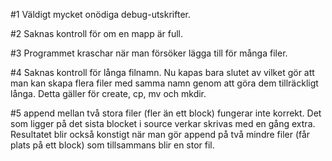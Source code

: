 #1
Väldigt mycket onödiga debug-utskrifter.

#2
Saknas kontroll för om en mapp är full.

#3
Programmet kraschar när man försöker lägga till för många filer.

#4
Saknas kontroll för långa filnamn. Nu kapas bara slutet av vilket gör att man kan skapa flera filer med samma namn genom att göra dem tillräckligt långa.
Detta gäller för create, cp, mv och mkdir.

#5
append mellan två stora filer (fler än ett block) fungerar inte korrekt.
Det som ligger på det sista blocket i source verkar skrivas med en gång extra.
Resultatet blir också konstigt när man gör append på två mindre filer (får plats på ett block) som tillsammans blir en stor fil.
